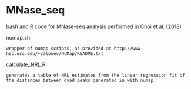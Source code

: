# MNase_seq
bash and R code for MNase-seq analysis performed in Choi et al. (2018)

numap.sh:

	wrapper of numap scripts, as provided at http://www-hsc.usc.edu/~valouev/NuMap/README.txt



calculate_NRL.R:

	generates a table of NRL estimates from the linear regression fit of the distances between dyad peaks generated in with numap

